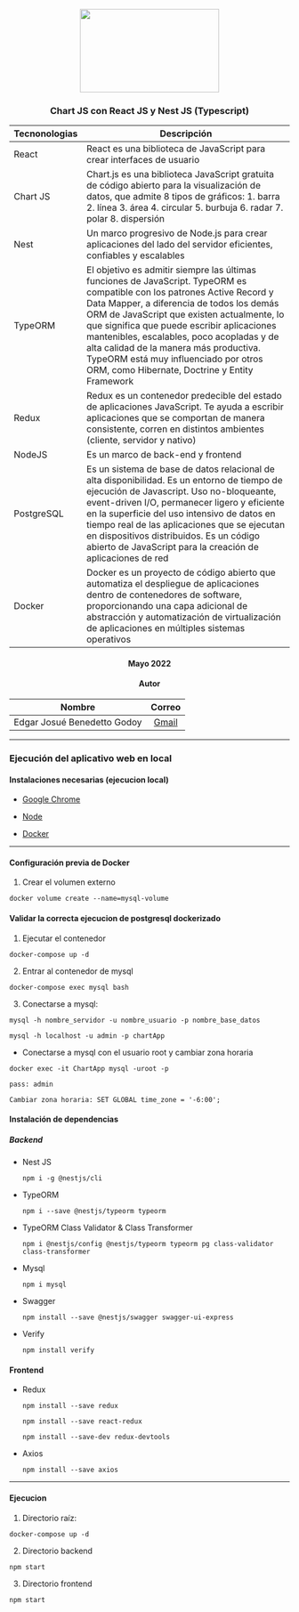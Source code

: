 <div align="center">

<img src="https://www.chartjs.org/img/chartjs-logo.svg" style="width:250px; height:150px"> </img>

<!-- Encabezado -->
### Chart JS con React JS y Nest JS (Typescript)
|Tecnonologias|Descripción|
|---|---|
| React | React es una biblioteca de JavaScript para crear interfaces de usuario |
| Chart JS | Chart.js es una biblioteca JavaScript gratuita de código abierto para la visualización de datos, que admite 8 tipos de gráficos: 1. barra 2. línea 3. área 4. circular 5. burbuja 6. radar 7. polar 8. dispersión |
| Nest | Un marco progresivo de Node.js para crear aplicaciones del lado del servidor eficientes, confiables y escalables |
| TypeORM | El objetivo es admitir siempre las últimas funciones de JavaScript. TypeORM es compatible con los patrones Active Record y Data Mapper, a diferencia de todos los demás ORM de JavaScript que existen actualmente, lo que significa que puede escribir aplicaciones mantenibles, escalables, poco acopladas y de alta calidad de la manera más productiva. TypeORM está muy influenciado por otros ORM, como Hibernate, Doctrine y Entity Framework
| Redux | Redux es un contenedor predecible del estado de aplicaciones JavaScript. Te ayuda a escribir aplicaciones que se comportan de manera consistente, corren en distintos ambientes (cliente, servidor y nativo) |
| NodeJS | Es un marco de back-end y frontend |
|  PostgreSQL  |  Es un sistema de base de datos relacional de alta disponibilidad. Es un entorno de tiempo de ejecución de Javascript.  Uso no-bloqueante, event-driven I/O, permanecer ligero y eficiente en la superficie del uso intensivo de datos en tiempo real de las aplicaciones que se ejecutan en dispositivos distribuidos. Es un código abierto de JavaScript para la creación de aplicaciones de red |
| Docker | Docker es un proyecto de código abierto que automatiza el despliegue de aplicaciones dentro de contenedores de software, proporcionando una capa adicional de abstracción y automatización de virtualización de aplicaciones en múltiples sistemas operativos |
#### Mayo 2022
#### Autor 

| Nombre | Correo |
|:-------:|:-----:|
| Edgar Josué Benedetto Godoy | [Gmail](mailto:ejbg597@gmail.com) |

</div>

_____

### Ejecución del aplicativo web en local
#### Instalaciones necesarias (ejecucion local)
* [Google Chrome](https://www.google.com/chrome/)

* [Node](https://nodejs.org/es/)
  
* [Docker](https://docs.docker.com/get-docker/)

____
#### Configuración previa de Docker
1. Crear el volumen externo
  ```
  docker volume create --name=mysql-volume
  ```

#### Validar la correcta ejecucion de postgresql dockerizado

1. Ejecutar el contenedor
  ```
  docker-compose up -d
  ```

2. Entrar al contenedor de mysql
  ```
  docker-compose exec mysql bash
  ```

3. Conectarse a mysql:
  ```
  mysql -h nombre_servidor -u nombre_usuario -p nombre_base_datos

  mysql -h localhost -u admin -p chartApp
  ```


  * Conectarse a mysql con el usuario root y cambiar zona horaria
  ```
  docker exec -it ChartApp mysql -uroot -p 

  pass: admin

  Cambiar zona horaria: SET GLOBAL time_zone = '-6:00';
  ```

#### Instalación de dependencias

##### Backend
* Nest JS 
  ```terminal
  npm i -g @nestjs/cli
  ```

* TypeORM 
  ```terminal
  npm i --save @nestjs/typeorm typeorm
  ```
  
* TypeORM Class Validator & Class Transformer
  ```terminal
  npm i @nestjs/config @nestjs/typeorm typeorm pg class-validator class-transformer
  ```

* Mysql
  ```terminal
  npm i mysql
  ```

* Swagger
  ```terminal
  npm install --save @nestjs/swagger swagger-ui-express
  ```

* Verify
  ```terminal
  npm install verify
  ```

#### Frontend

* Redux
  ```terminal
  npm install --save redux

  npm install --save react-redux

  npm install --save-dev redux-devtools
  ```

* Axios 
  ```terminal
  npm install --save axios
  ```

____

#### Ejecucion 

1. Directorio raíz:  
  ```
  docker-compose up -d
  ```

2. Directorio backend 
  ``` 
  npm start
  ```
3. Directorio frontend 
  ```
  npm start
  ```
